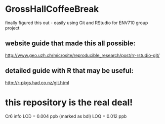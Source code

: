 # GrossHallCoffeeBreak
finally figured this out - easily using Git and RStudio for ENV710 group project

## website guide that made this all possible:
http://www.geo.uzh.ch/microsite/reproducible_research/post/rr-rstudio-git/

## detailed guide with R that may be useful:
http://r-pkgs.had.co.nz/git.html

# this repository is the real deal!

Cr6 info
LOD = 0.004 ppb (marked as bdl)
LOQ = 0.012 ppb
